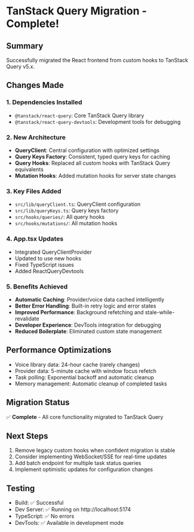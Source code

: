 # TanStack Query Migration - Complete!

## Summary
Successfully migrated the React frontend from custom hooks to TanStack Query v5.x.

## Changes Made

### 1. Dependencies Installed
- `@tanstack/react-query`: Core TanStack Query library
- `@tanstack/react-query-devtools`: Development tools for debugging

### 2. New Architecture
- **QueryClient**: Central configuration with optimized settings
- **Query Keys Factory**: Consistent, typed query keys for caching
- **Query Hooks**: Replaced all custom hooks with TanStack Query equivalents
- **Mutation Hooks**: Added mutation hooks for server state changes

### 3. Key Files Added
- `src/lib/queryClient.ts`: QueryClient configuration
- `src/lib/queryKeys.ts`: Query keys factory
- `src/hooks/queries/`: All query hooks
- `src/hooks/mutations/`: All mutation hooks

### 4. App.tsx Updates
- Integrated QueryClientProvider
- Updated to use new hooks
- Fixed TypeScript issues
- Added ReactQueryDevtools

### 5. Benefits Achieved
- **Automatic Caching**: Provider/voice data cached intelligently
- **Better Error Handling**: Built-in retry logic and error states
- **Improved Performance**: Background refetching and stale-while-revalidate
- **Developer Experience**: DevTools integration for debugging
- **Reduced Boilerplate**: Eliminated custom state management

## Performance Optimizations
- Voice library data: 24-hour cache (rarely changes)
- Provider data: 5-minute cache with window focus refetch
- Task polling: Exponential backoff and automatic cleanup
- Memory management: Automatic cleanup of completed tasks

## Migration Status
✅ **Complete** - All core functionality migrated to TanStack Query

## Next Steps
1. Remove legacy custom hooks when confident migration is stable
2. Consider implementing WebSocket/SSE for real-time updates
3. Add batch endpoint for multiple task status queries
4. Implement optimistic updates for configuration changes

## Testing
- Build: ✅ Successful
- Dev Server: ✅ Running on http://localhost:5174
- TypeScript: ✅ No errors
- DevTools: ✅ Available in development mode